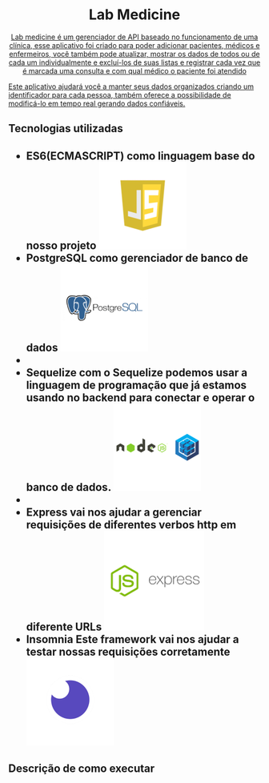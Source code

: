 <h1 align="center"> Lab Medicine </h1>
<p align="center">
<a href="#Sobre o App" >Lab medicine é um gerenciador de API baseado no funcionamento de uma clínica, esse aplicativo foi criado para poder adicionar pacientes, médicos e enfermeiros, você também pode atualizar, mostrar os dados de todos ou de cada um individualmente e excluí-los de suas listas e registrar cada vez que é marcada uma consulta e com qual médico o paciente foi atendido</a>

<a href="#Objetivo">Este aplicativo ajudará você a manter seus dados organizados criando um identificador para cada pessoa, também oferece
a possibilidade de modificá-lo em tempo real gerando dados confiáveis.
</a>

</p>

<h2> Tecnologias utilizadas<h2/>

<ul>
<li>ES6(ECMASCRIPT)
como linguagem base do nosso projeto
<img src="./src/img/js.png">
</li>

<li>PostgreSQL
como gerenciador de banco de dados
<img  src="./src/img/post.png">
<li/>

<li>Sequelize
com o Sequelize podemos usar a linguagem de programação que já estamos usando no backend para conectar e operar o banco de dados.
<img src="./src/img/seq.png"> 
<li/>

<li>Express
vai nos ajudar a gerenciar requisições de diferentes verbos http em diferente URLs
<img src="./src/img/express.png">
</li>

<li>Insomnia
Este framework vai nos ajudar a testar nossas requisições corretamente
<img src="./src/img/inso.png">
</li>

</ul>

<h2>Descrição de como executar</h2>

